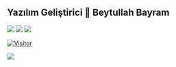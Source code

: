 
## Yazılım Geliştirici 👋  Beytullah Bayram
 ![](https://img.shields.io/badge/SoftwareDeveloper-red)
 ![](https://img.shields.io/badge/SQLDeveloper-yellow)
 ![](https://img.shields.io/badge/AlmostFullStackDeveloper-dark)



[![Visitor](https://visitor-badge.laobi.icu/badge?page_id=beytullahbyram.beytullahbyram)](#)


<img align="left" src="https://github-readme-stats.vercel.app/api?username=beytullahbyram&theme=blue-green">
